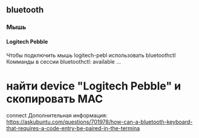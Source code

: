 ## bluetooth 

### Мышь

####  Logitech Pebble

Чтобы подключить мышь logitech-pebl использовать bluetoothctl
Комманды в сессии bluetoothctl:
  available ...
  # найти device "Logitech Pebble" и скопировать MAC
  connect <mac>
Дополнительная информация:
https://askubuntu.com/questions/701978/how-can-a-bluetooth-keyboard-that-requires-a-code-entry-be-paired-in-the-termina
